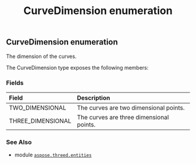 ﻿---
title: CurveDimension enumeration
second_title: Aspose.3D for Python via .NET API References
description: 
type: docs
weight: 600
url: /python-net/aspose.threed.entities/curvedimension/
is_root: false
---

## CurveDimension enumeration

The dimension of the curves.



The CurveDimension type exposes the following members:

### Fields
| Field | Description |
| :- | :- |
| TWO_DIMENSIONAL | The curves are two dimensional points. |
| THREE_DIMENSIONAL | The curves are three dimensional points. |



### See Also
* module [`aspose.threed.entities`](..)
